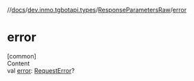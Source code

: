 //[docs](../../../index.md)/[dev.inmo.tgbotapi.types](../index.md)/[ResponseParametersRaw](index.md)/[error](error.md)



# error  
[common]  
Content  
val [error](error.md): [RequestError](../-request-error/index.md)?  



